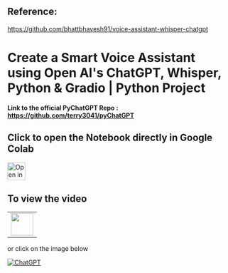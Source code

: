 ## Reference:

https://github.com/bhattbhavesh91/voice-assistant-whisper-chatgpt


# Create a Smart Voice Assistant using Open AI's ChatGPT, Whisper, Python & Gradio | Python Project

**Link to the official PyChatGPT Repo : https://github.com/terry3041/pyChatGPT**


## Click to open the Notebook directly in Google Colab
<!-- [![Open In Colab](https://colab.research.google.com/assets/colab-badge.svg)](https://colab.research.google.com/github/bhattbhavesh91/voice-assistant-whisper-chatgpt/blob/main/OpenAI-Whisper-ChatGPT-Notebook.ipynb)
 -->
 
<a href="https://colab.research.google.com/github/bhattbhavesh91/voice-assistant-whisper-chatgpt/blob/main/OpenAI-Whisper-ChatGPT-Notebook.ipynb" target="_blank"><img height="40" alt="Open in Colab" src = "https://colab.research.google.com/assets/colab-badge.svg"></a>

## To view the video

<table>
   <tr>
      <td><a href="http://www.youtube.com/watch?v=lBCoktYvSKg" target="_blank"><img height="50" src = "https://img.shields.io/youtube/views/lBCoktYvSKg?color=blue&label=Watch%20on%20YouTube&logo=youtube&logoColor=red&style=for-the-badge"></a></td>
   </tr>
</table>

or click on the image below


[![ChatGPT
](http://img.youtube.com/vi/lBCoktYvSKg/0.jpg)](http://www.youtube.com/watch?v=lBCoktYvSKg)



